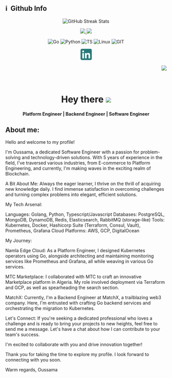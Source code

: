 <h2>ℹ️ &nbsp;Github Info</h2>

<!-- STREAK STATS -->
<p align="center"> 
    <img src="https://github-readme-streak-stats.herokuapp.com?user=oussamarouabah&amp;theme=leafy&amp;date_format=j%20M%5B%20Y%5D&amp;ring=047884&amp;sideNums=06ACBD&amp;dates=06ACBD&amp;currStreakNum=08E8FF&amp;currStreakLabel=08E8FF&amp;background=ffffff00&amp;hide_border=true" alt="GitHub Streak Stats"/>
    <br>
</p>



<!-- STATS -->
<a href="https://github.com/oussamarouabah/github-stats">
  <p align='center'>
    <img src="https://github.com/oussamarouabah/github-stats/blob/master/generated/overview.svg"/>
    <img src="https://github.com/oussamarouabah/github-stats/blob/master/generated/languages.svg"/>
  </p>
</a>

  <!-- SKILLS -->
  
<p align="center">
  <img alt='Go' src='https://img.shields.io/badge/go-%2300ADD8.svg?style=for-the-badge&logo=go&logoColor=white'/>
  <img alt='Python' src='https://img.shields.io/badge/Python-3776AB?style=for-the-badge&logo=python&logoColor=white'/>
  <img alt='TS' src='https://img.shields.io/badge/typescript-%23007ACC.svg?style=for-the-badge&logo=typescript&logoColor=white'/>
  <img alt='Linux' src='https://img.shields.io/badge/Linux-3776AB?style=for-the-badge&logo=linux&logoColor=white'/>
  <img alt='GIT' src='https://img.shields.io/badge/git-%23F05033.svg?style=for-the-badge&logo=git&logoColor=white'/>
 </p>
  
  <!-- SOCIAL NETWORK -->

<p align='center'>
  <a href="https://www.linkedin.com/in/oussamarouabah/">
    <img height='35' width='35' src="https://github.com/oussamarouabah/oussamarouabah/blob/main/img/in.png"/>
  </a>
</p>

<!-- Linux Typing -->





<!-- Visitor -->

<p align="right">
  <img src="https://api.visitorbadge.io/api/VisitorHit?user=oussamarouabah&repo=oussamarouabah&countColor=%2308E8FF"/>
</p>

<!-- 
<p align="left">
  <a href="https://www.buymeacoffee.com/mattnix4"><img src="https://img.buymeacoffee.com/button-api/?text=Buy me a coffee&emoji=&slug=mattnix4&button_colour=FFDD00&font_colour=000000&font_family=Comic&outline_colour=000000&coffee_colour=ffffff" /></a>
</p>

-->

<br>
<h1 align="center">
  Hey there <img src="https://media.giphy.com/media/hvRJCLFzcasrR4ia7z/giphy.gif" width="28">
</h1>

<h4 align='center'>
  Platform Engineer | Backend Engineer | Software Engineer
</h4>

## About me:

<p>
Hello and welcome to my profile!

I'm Oussama, a dedicated Software Engineer with a passion for problem-solving and technology-driven solutions. With 5 years of experience in the field, I've traversed various industries, from E-commerce to Platform Engineering, and currently, I'm making waves in the exciting realm of Blockchain.

A Bit About Me:
Always the eager learner, I thrive on the thrill of acquiring new knowledge daily. I find immense satisfaction in overcoming challenges and turning complex problems into elegant, efficient solutions.

My Tech Arsenal:

Languages: Golang, Python, Typescript/Javascript
Databases: PostgreSQL, MongoDB, DynamoDB, Redis, Elasticsearch, RabbitMQ (storage-like)
Tools: Kubernetes, Docker, Hashicorp Suite (Terraform, Consul, Vault), Prometheus, Grafana
Cloud Platforms: AWS, GCP, DigitalOcean

My Journey:

Namla Edge Cloud: 
As a Platform Engineer, I designed Kubernetes operators using Go, alongside architecting and maintaining monitoring services like Prometheus and Grafana, all while weaving in various Go services.

MTC Marketplace: 
I collaborated with MTC to craft an innovative Marketplace platform in Algeria. My role involved deployment via Terraform and GCP, as well as spearheading the search section.

MatchX:
Currently, I'm a Backend Engineer at MatchX, a trailblazing web3 company. Here, I'm entrusted with crafting Go backend services and orchestrating the migration to Kubernetes.

Let's Connect:
If you're seeking a dedicated professional who loves a challenge and is ready to bring your projects to new heights, feel free to send me a message. Let's have a chat about how I can contribute to your team's success.

I'm excited to collaborate with you and drive innovation together!

Thank you for taking the time to explore my profile. I look forward to connecting with you soon.

Warm regards,
Oussama
</p>
